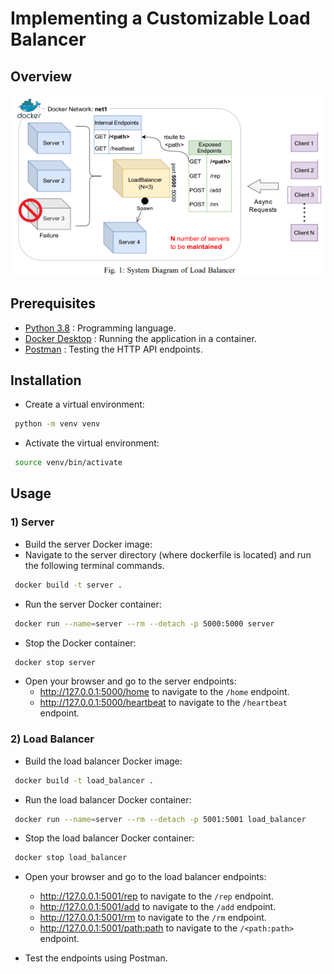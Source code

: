 # Implementing a Customizable Load Balancer

## Overview
![Overview](./overview.png)

## Prerequisites

- [Python 3.8](https://www.python.org/downloads/release/python-380/) : Programming language.
- [Docker Desktop](https://www.docker.com/products/docker-desktop) : Running the application in a container.
- [Postman](https://www.postman.com/downloads/) : Testing the HTTP API endpoints.

## Installation
- Create a virtual environment:

```sh
 python -m venv venv
```

- Activate the virtual environment:

```sh
 source venv/bin/activate
```

## Usage

### 1) Server
- Build the server Docker image:
- Navigate to the server directory (where dockerfile is located) and run the following terminal commands.

```sh
 docker build -t server .  
```

- Run the server Docker container:

```sh
 docker run --name=server --rm --detach -p 5000:5000 server 
```

- Stop the Docker container:

```sh
 docker stop server
```

- Open your browser and go to the server endpoints:
   - http://127.0.0.1:5000/home to navigate to the `/home` endpoint.
   - http://127.0.0.1:5000/heartbeat to navigate to the `/heartbeat` endpoint.

### 2) Load Balancer
- Build the load balancer Docker image:

```sh
 docker build -t load_balancer .  
```

- Run the load balancer Docker container:

```sh
 docker run --name=server --rm --detach -p 5001:5001 load_balancer 
```

- Stop the load balancer Docker container:

```sh
 docker stop load_balancer
```

- Open your browser and go to the load balancer endpoints:
   - http://127.0.0.1:5001/rep to navigate to the `/rep` endpoint.
   - http://127.0.0.1:5001/add to navigate to the `/add` endpoint.
   - http://127.0.0.1:5001/rm to navigate to the `/rm` endpoint.
   - http://127.0.0.1:5001/<path:path> to navigate to the `/<path:path>` endpoint.

- Test the endpoints using Postman.
